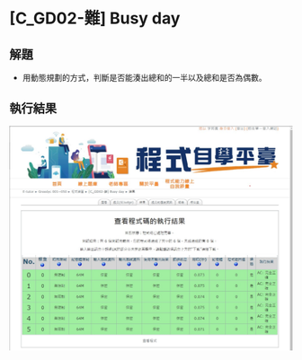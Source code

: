 # **[C_GD02-難] Busy day**

## 解題
- 用動態規劃的方式，判斷是否能湊出總和的一半以及總和是否為偶數。

## 執行結果
![](/Greedy/result/C_GD02_result.jpg)